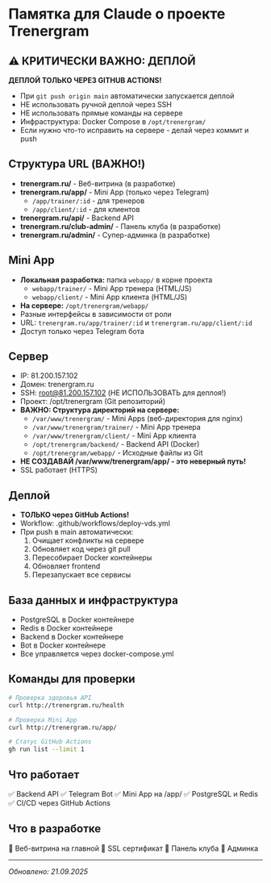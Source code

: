 # Памятка для Claude о проекте Trenergram

## ⚠️ КРИТИЧЕСКИ ВАЖНО: ДЕПЛОЙ
**ДЕПЛОЙ ТОЛЬКО ЧЕРЕЗ GITHUB ACTIONS!**
- При `git push origin main` автоматически запускается деплой
- НЕ использовать ручной деплой через SSH
- НЕ использовать прямые команды на сервере
- Инфраструктура: Docker Compose в `/opt/trenergram/`
- Если нужно что-то исправить на сервере - делай через коммит и push

## Структура URL (ВАЖНО!)
- **trenergram.ru/** - Веб-витрина (в разработке)
- **trenergram.ru/app/** - Mini App (только через Telegram)
  - `/app/trainer/:id` - для тренеров
  - `/app/client/:id` - для клиентов
- **trenergram.ru/api/** - Backend API
- **trenergram.ru/club-admin/** - Панель клуба (в разработке)
- **trenergram.ru/admin/** - Супер-админка (в разработке)

## Mini App
- **Локальная разработка:** папка `webapp/` в корне проекта
  - `webapp/trainer/` - Mini App тренера (HTML/JS)
  - `webapp/client/` - Mini App клиента (HTML/JS)
- **На сервере:** `/opt/trenergram/webapp/`
- Разные интерфейсы в зависимости от роли
- URL: `trenergram.ru/app/trainer/:id` и `trenergram.ru/app/client/:id`
- Доступ только через Telegram бота

## Сервер
- IP: 81.200.157.102
- Домен: trenergram.ru
- SSH: root@81.200.157.102 (НЕ ИСПОЛЬЗОВАТЬ для деплоя!)
- Проект: /opt/trenergram (Git репозиторий)
- **ВАЖНО: Структура директорий на сервере:**
  - `/var/www/trenergram/` - Mini Apps (веб-директория для nginx)
  - `/var/www/trenergram/trainer/` - Mini App тренера
  - `/var/www/trenergram/client/` - Mini App клиента
  - `/opt/trenergram/backend/` - Backend API (Docker)
  - `/opt/trenergram/webapp/` - Исходные файлы из Git
- **НЕ СОЗДАВАЙ /var/www/trenergram/app/ - это неверный путь!**
- SSL работает (HTTPS)

## Деплой
- **ТОЛЬКО через GitHub Actions!**
- Workflow: .github/workflows/deploy-vds.yml
- При push в main автоматически:
  1. Очищает конфликты на сервере
  2. Обновляет код через git pull
  3. Пересобирает Docker контейнеры
  4. Обновляет frontend
  5. Перезапускает все сервисы

## База данных и инфраструктура
- PostgreSQL в Docker контейнере
- Redis в Docker контейнере
- Backend в Docker контейнере
- Bot в Docker контейнере
- Все управляется через docker-compose.yml

## Команды для проверки
```bash
# Проверка здоровья API
curl http://trenergram.ru/health

# Проверка Mini App
curl http://trenergram.ru/app/

# Статус GitHub Actions
gh run list --limit 1
```

## Что работает
✅ Backend API
✅ Telegram Bot
✅ Mini App на /app/
✅ PostgreSQL и Redis
✅ CI/CD через GitHub Actions

## Что в разработке
🚧 Веб-витрина на главной
🚧 SSL сертификат
🚧 Панель клуба
🚧 Админка

---
*Обновлено: 21.09.2025*